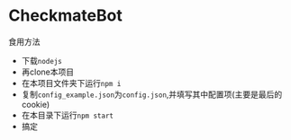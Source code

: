 # CheckmateBot

食用方法

- 下载`nodejs`
- 再clone本项目
- 在本项目文件夹下运行`npm i`
- 复制`config_example.json`为`config.json`,并填写其中配置项(主要是最后的cookie)
- 在本目录下运行`npm start`
- 搞定